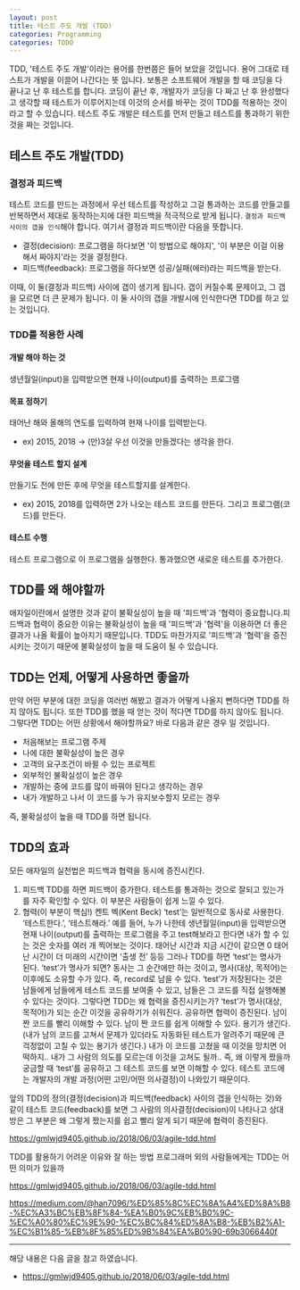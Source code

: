 ```yaml
---
layout: post
title: 테스트 주도 개발 (TDD)
categories: Programming
categories: TODO
---
```


TDD, '테스트 주도 개발'이라는 용어를 한번쯤은 들어 보았을 것입니다. 용어 그대로 테스트가 개발을 이끌어 나간다는 뜻 입니다. 보통은 소프트웨어 개발을 할 때 코딩을 다 끝나고 난 후 테스트를 합니다. 코딩이 끝난 후, 개발자가 코딩을 다 짜고 난 후 완성했다고 생각할 때 테스트가 이루어지는데 이것의 순서를 바꾸는 것이 TDD를 적용하는 것이라고 할 수 있습니다. 테스트 주도 개발은 테스트를 먼저 만들고 테스트를 통과하기 위한 것을 짜는 것입니다. 

## 테스트 주도 개발(TDD)

### 결정과 피드백 
테스트 코드를 만드는 과정에서 우선 테스트를 작성하고 그걸 통과하는 코드를 만들고를 반복하면서 제대로 동작하는지에 대한 피드백을 적극적으로 받게 됩니다. `결정과 피드백 사이의 갭을 인식`해야 합니다. 여기서 결정과 피드백이란 다음을 뜻합니다.

- 결정(decision): 프로그램을 하다보면 '이 방법으로 해야지', '이 부분은 이걸 이용해서 짜야지'라는 것을 결정한다.
- 피드백(feedback): 프로그램을 하다보면 성공/실패(에러)라는 피드백을 받는다.

이때, 이 둘(결정과 피드백) 사이에 갭이 생기게 됩니다. 갭이 커질수록 문제이고, 그 갭을 모르면 더 큰 문제가 됩니다. 이 둘 사이의 갭을 개발시에 인식한다면 TDD를 하고 있는 것입니다.


### TDD를 적용한 사례
#### 개발 해야 하는 것
생년월일(input)을 입력받으면 현재 나이(output)를 출력하는 프로그램

#### 목표 정하기
태어난 해와 올해의 연도를 입력하여 현재 나이를 입력받는다. 
- ex) 2015, 2018 -> (만)3살 우선 이것을 만들겠다는 생각을 한다.

#### 무엇을 테스트 할지 설계
만들기도 전에 만든 후에 무엇을 테스트할지를 설계한다. 
- ex) 2015, 2018를 입력하면 2가 나오는 테스트 코드를 만든다. 그리고 프로그램(코드)를 만든다.

#### 테스트 수행
테스트 프로그램으로 이 프로그램을 실행한다. 통과했으면 새로운 테스트를 추가한다.


## TDD를 왜 해야할까
애자일이란에서 설명한 것과 같이 불확실성이 높을 때 '피드백'과 '협력이 중요합니다.피드백과 협력이 중요한 이유는 불확실성이 높을 때 '피드백'과 '협력'을 이용하면 더 좋은 결과가 나올 확률이 높아지기 때문입니다. TDD도 마찬가지로 '피드백'과 '협력'을 증진시키는 것이기 때문에 불확실성이 높을 때 도움이 될 수 있습니다.

## TDD는 언제, 어떻게 사용하면 좋을까
만약 어떤 부분에 대한 코딩을 여러번 해봤고 결과가 어떻게 나올지 뻔하다면 TDD를 하지 않아도 됩니다. 또한 TDD를 했을 때 얻는 것이 적다면 TDD를 하지 않아도 됩니다. 그렇다면 TDD는 어떤 상황에서 해야할까요? 바로 다음과 같은 경우 일 것입니다.

- 처음해보는 프로그램 주제
- 나에 대한 불확실성이 높은 경우
- 고객의 요구조건이 바뀔 수 있는 프로젝트
- 외부적인 불확실성이 높은 경우
- 개발하는 중에 코드를 많이 바꿔야 된다고 생각하는 경우
- 내가 개발하고 나서 이 코드를 누가 유지보수할지 모르는 경우

즉, 불확실성이 높을 때 TDD를 하면 됩니다.

## TDD의 효과


모든 애자일의 실천법은 피드백과 협력을 동시에 증진시킨다.

1. 피드백
TDD를 하면 피드백이 증가한다.
테스트를 통과하는 것으로 잘되고 있는가를 자주 확인할 수 있다.
이 부분은 사람들이 쉽게 느낄 수 있다.
2. 협력(이 부분이 핵심!)
켄트 벡(Kent Beck)
‘test’는 일반적으로 동사로 사용한다. ‘테스트한다.’, ‘테스트해라.’
예를 들어, 누가 나한테 생년월일(input)을 입력받으면 현재 나이(output)를 출력하는 프로그램을 주고 test해보라고 한다면 내가 할 수 있는 것은 숫자를 여러 개 찍어보는 것이다.
태어난 시간과 지금 시간이 같으면 0
태어난 시간이 더 미래의 시간이면 ‘출생 전’
등등
그러나 TDD를 하면 ‘test’는 명사가 된다.
‘test’가 명사가 되면?
동사는 그 순간에만 하는 것이고, 명사(대상, 목적어)는 이후에도 소유할 수가 있다.
즉, record로 남을 수 있다.
‘test’가 저장된다는 것은 남들에게 남들에게 테스트 코드를 보여줄 수 있고, 남들은 그 코드를 직접 실행해볼 수 있다는 것이다.
그렇다면 TDD는 왜 협력을 증진시키는가?
‘test’가 명사(대상, 목적어)가 되는 순간 이것을 공유하기가 쉬워진다.
공유하면 협력이 증진된다.
남이 짠 코드를 빨리 이해할 수 있다.
남이 짠 코드를 쉽게 이해할 수 있다.
용기가 생긴다.(내가 남의 코드를 고쳐서 문제가 있더라도 자동화된 테스트가 알려주기 때문에 큰 걱정없이 고칠 수 있는 용기가 생긴다.)
내가 이 코드를 고쳤을 때 이것을 망치면 어떡하지..
내가 그 사람의 의도를 모르는데 이것을 고쳐도 될까..
즉, 왜 이렇게 짰을까 궁금할 때 ‘test’를 공유하고 그 테스트 코드를 보면 이해할 수 있다.
테스트 코드에는 개발자의 개발 과정(어떤 고민/어떤 의사결정)이 나와있기 때문이다.

앞의 TDD의 정의(결정(decision)과 피드백(feedback) 사이의 갭을 인식하는 것)와 같이 테스트 코드(feedback)를 보면 그 사람의 의사결정(decision)이 나타나고 상대방은 그 부분은 왜 그렇게 짰는지를 쉽고 빨리 알게 되기 때문에 협력이 증진된다.


https://gmlwjd9405.github.io/2018/06/03/agile-tdd.html














TDD를 활용하기 어려운 이유와 잘 하는 방법
프로그래머 외의 사람들에게는 TDD는 어떤 의미가 있을까


https://gmlwjd9405.github.io/2018/06/03/agile-tdd.html


https://medium.com/@han7096/%ED%85%8C%EC%8A%A4%ED%8A%B8-%EC%A3%BC%EB%8F%84-%EA%B0%9C%EB%B0%9C-%EC%A0%80%EC%9E%90-%EC%BC%84%ED%8A%B8-%EB%B2%A1-%EC%B1%85-%EB%8F%85%ED%9B%84%EA%B0%90-69b3066440f


----
해당 내용은 다음 글을 참고 하였습니다.
- https://gmlwjd9405.github.io/2018/06/03/agile-tdd.html
